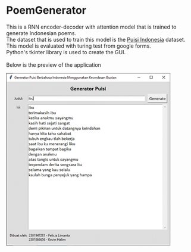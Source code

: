 # PoemGenerator
This is a RNN encoder-decoder with attention model that is trained to generate Indonesian poems. <br>
The dataset that is used to train this model is the <a href="https://www.kaggle.com/ilhamfp31/puisi-indonesia">Puisi Indonesia</a> dataset. <br>
This model is evaluated with turing test from google forms. <br>
Python's tkinter library is used to create the GUI. <br> <br>
Below is the preview of the application <br>

![preview](https://github.com/halimkevin/PoemGenerator/blob/main/preview.png)


